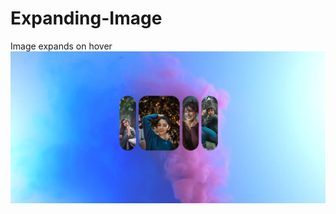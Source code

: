 # Expanding-Image
Image expands on hover <br/>
<img src="./assets/Expanding-Image.webp" alt="Project Image" />